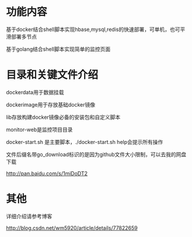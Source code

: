 # 功能内容
基于docker结合shell脚本实现hbase,mysql,redis的快速部署，可单机，也可平滑部署多节点

基于golang结合shell脚本实现简单的监控页面
# 目录和关键文件介绍

dockerdata用于数据挂载

dockerimage用于存放基础docker镜像

lib存放构建docker镜像必备的安装包和自定义脚本

monitor-web是监控项目目录

docker-start.sh 是主要脚本，./docker-start.sh help会提示所有操作

文件后缀名带go_download标识的是因为github文件大小限制，可以去我的网盘下载

http://pan.baidu.com/s/1miDoDT2

# 其他

详细介绍请参考博客

http://blog.csdn.net/wm5920/article/details/77822659
